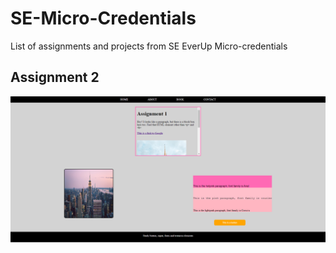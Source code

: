 # SE-Micro-Credentials

List of assignments and projects from SE EverUp Micro-credentials

## Assignment 2

<img src="Assignment2ScreenShot.png">
